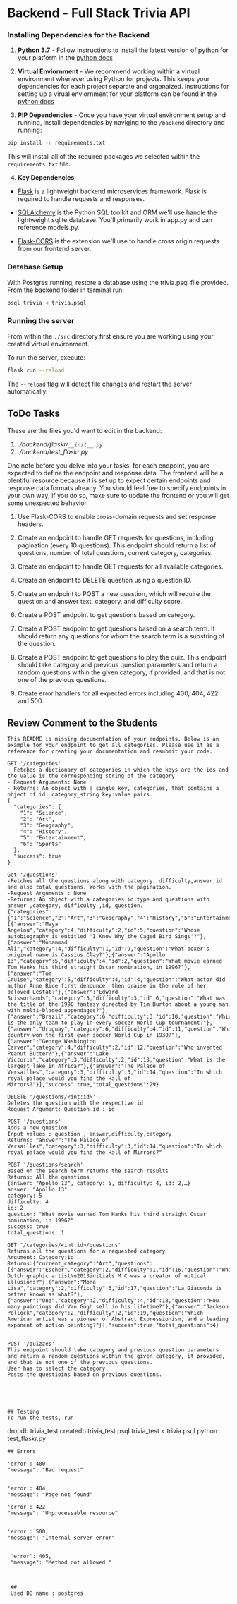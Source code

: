 # Backend - Full Stack Trivia API 

### Installing Dependencies for the Backend

1. **Python 3.7** - Follow instructions to install the latest version of python for your platform in the [python docs](https://docs.python.org/3/using/unix.html#getting-and-installing-the-latest-version-of-python)


2. **Virtual Enviornment** - We recommend working within a virtual environment whenever using Python for projects. This keeps your dependencies for each project separate and organaized. Instructions for setting up a virual enviornment for your platform can be found in the [python docs](https://packaging.python.org/guides/installing-using-pip-and-virtual-environments/)


3. **PIP Dependencies** - Once you have your virtual environment setup and running, install dependencies by naviging to the `/backend` directory and running:
```bash
pip install -r requirements.txt
```
This will install all of the required packages we selected within the `requirements.txt` file.


4. **Key Dependencies**
 - [Flask](http://flask.pocoo.org/)  is a lightweight backend microservices framework. Flask is required to handle requests and responses.

 - [SQLAlchemy](https://www.sqlalchemy.org/) is the Python SQL toolkit and ORM we'll use handle the lightweight sqlite database. You'll primarily work in app.py and can reference models.py. 

 - [Flask-CORS](https://flask-cors.readthedocs.io/en/latest/#) is the extension we'll use to handle cross origin requests from our frontend server. 

### Database Setup
With Postgres running, restore a database using the trivia.psql file provided. From the backend folder in terminal run:
```bash
psql trivia < trivia.psql
```

### Running the server

From within the `./src` directory first ensure you are working using your created virtual environment.

To run the server, execute:

```bash
flask run --reload
```

The `--reload` flag will detect file changes and restart the server automatically.

## ToDo Tasks
These are the files you'd want to edit in the backend:

1. *./backend/flaskr/`__init__.py`*
2. *./backend/test_flaskr.py*


One note before you delve into your tasks: for each endpoint, you are expected to define the endpoint and response data. The frontend will be a plentiful resource because it is set up to expect certain endpoints and response data formats already. You should feel free to specify endpoints in your own way; if you do so, make sure to update the frontend or you will get some unexpected behavior. 

1. Use Flask-CORS to enable cross-domain requests and set response headers. 


2. Create an endpoint to handle GET requests for questions, including pagination (every 10 questions). This endpoint should return a list of questions, number of total questions, current category, categories. 


3. Create an endpoint to handle GET requests for all available categories. 


4. Create an endpoint to DELETE question using a question ID. 


5. Create an endpoint to POST a new question, which will require the question and answer text, category, and difficulty score. 


6. Create a POST endpoint to get questions based on category. 


7. Create a POST endpoint to get questions based on a search term. It should return any questions for whom the search term is a substring of the question. 


8. Create a POST endpoint to get questions to play the quiz. This endpoint should take category and previous question parameters and return a random questions within the given category, if provided, and that is not one of the previous questions. 


9. Create error handlers for all expected errors including 400, 404, 422 and 500. 



## Review Comment to the Students
```
This README is missing documentation of your endpoints. Below is an example for your endpoint to get all categories. Please use it as a reference for creating your documentation and resubmit your code. 

GET '/categories'
- Fetches a dictionary of categories in which the keys are the ids and the value is the corresponding string of the category
- Request Arguments: None
- Returns: An object with a single key, categories, that contains a object of id: category_string key:value pairs. 
{
  "categories": {
    "1": "Science",
    "2": "Art",
    "3": "Geography",
    "4": "History",
    "5": "Entertainment",
    "6": "Sports"
  },
  "success": true
}

Get '/questions'
-Fetches all the questions along with category, difficulty,answer,id and also total questions. Works with the pagination.
-Request Arguments : None
-Returns: An object with a categories id:type and questions with answer ,category, difficulty ,id, question.
{"categories":{"1":"Science","2":"Art","3":"Geography","4":"History","5":"Entertainment","6":"Sports"},"questions":[{"answer":"Maya Angelou","category":4,"difficulty":2,"id":5,"question":"Whose autobiography is entitled 'I Know Why the Caged Bird Sings'?"},{"answer":"Muhammad Ali","category":4,"difficulty":1,"id":9,"question":"What boxer's original name is Cassius Clay?"},{"answer":"Apollo 13","category":5,"difficulty":4,"id":2,"question":"What movie earned Tom Hanks his third straight Oscar nomination, in 1996?"},{"answer":"Tom Cruise","category":5,"difficulty":4,"id":4,"question":"What actor did author Anne Rice first denounce, then praise in the role of her beloved Lestat?"},{"answer":"Edward Scissorhands","category":5,"difficulty":3,"id":6,"question":"What was the title of the 1990 fantasy directed by Tim Burton about a young man with multi-bladed appendages?"},{"answer":"Brazil","category":6,"difficulty":3,"id":10,"question":"Which is the only team to play in every soccer World Cup tournament?"},{"answer":"Uruguay","category":6,"difficulty":4,"id":11,"question":"Which country won the first ever soccer World Cup in 1930?"},{"answer":"George Washington Carver","category":4,"difficulty":2,"id":12,"question":"Who invented Peanut Butter?"},{"answer":"Lake Victoria","category":3,"difficulty":2,"id":13,"question":"What is the largest lake in Africa?"},{"answer":"The Palace of Versailles","category":3,"difficulty":3,"id":14,"question":"In which royal palace would you find the Hall of Mirrors?"}],"success":true,"total_questions":29}

DELETE '/questions/<int:id>'
Deletes the question with the respective id
Request Argument: Question id : id

POST '/questions'
Adds a new question
Input values : question , answer,difficulty,category
Returns: "answer":"The Palace of Versailles","category":3,"difficulty":3,"id":14,"question":"In which royal palace would you find the Hall of Mirrors?"

POST '/questions/search'
Based on the search term returns the search results
Returns: All the questions 
{answer: "Apollo 13", category: 5, difficulty: 4, id: 2,…}
answer: "Apollo 13"
category: 5
difficulty: 4
id: 2
question: "What movie earned Tom Hanks his third straight Oscar nomination, in 1996?"
success: true
total_questions: 1

GET '/categories/<int:id>/questions'
Returns all the questions for a requested category
Argument: Category:id
Returns:{"current_category":"Art","questions":[{"answer":"Escher","category":2,"difficulty":1,"id":16,"question":"Which Dutch graphic artist\u2013initials M C was a creator of optical illusions?"},{"answer":"Mona Lisa","category":2,"difficulty":3,"id":17,"question":"La Giaconda is better known as what?"},{"answer":"One","category":2,"difficulty":4,"id":18,"question":"How many paintings did Van Gogh sell in his lifetime?"},{"answer":"Jackson Pollock","category":2,"difficulty":2,"id":19,"question":"Which American artist was a pioneer of Abstract Expressionism, and a leading exponent of action painting?"}],"success":true,"total_questions":4}


POST '/quizzes'
This endpoint should take category and previous question parameters and return a random questions within the given category, if provided, and that is not one of the previous questions. 
User has to select the category.
Posts the questioins based on previous questions.





## Testing
To run the tests, run
```
dropdb trivia_test
createdb trivia_test
psql trivia_test < trivia.psql
python test_flaskr.py
```
## Errors

'error': 400,
"message": "Bad request"
       

'error': 404,
"message": "Page not found"
  
'error': 422,
"message": "Unprocessable resource"
      

'error': 500,
"message": "Internal server error"
  

 'error': 405,
 "message": "Method not allowed!"



 ##
 Used DB name : postgres 
